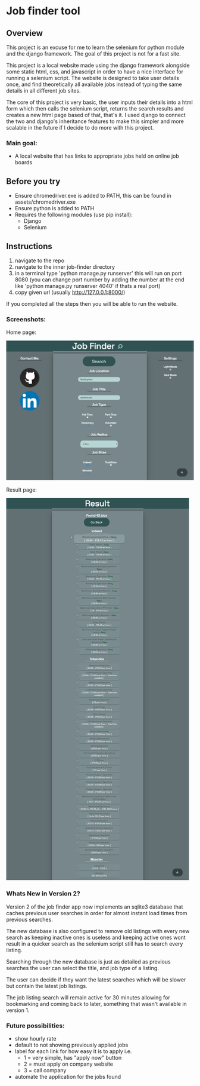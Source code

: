 # Job finder tool 

## Overview

This project is an excuse for me to learn the selenium for python module and the django framework.
The goal of this project is not for a fast site.

This project is a local website made using the django framework alongside some static html, css, and javascript in order to have a nice interface for running a selenium script.
The website is designed to take user details once, and find theoretically all available jobs instead of typing the same details in all different job sites.

The core of this project is very basic, the user inputs their details into a html form which then calls the selenium script, returns the search results and creates a new html page based of that, that's it. I used django to connect the two and django's inheritance features to make this simpler and more scalable in the future if I decide to do more with this project.
### Main goal:

- A local website that has links to appropriate jobs held on online job boards

## Before you try

- Ensure chromedriver.exe is added to PATH, this can be found in assets/chromedriver.exe
- Ensure python is added to PATH
- Requires the following modules (use pip install):
    - Django
    - Selenium

## Instructions
1. navigate to the repo
2. navigate to the inner job-finder directory
3. in a terminal type 'python manage.py runserver' this will run on port 8080 (you can change port number by adding the number at the end like 'python manage.py runserver 4040' if thats a real port)
4. copy given url (usually http://127.0.0.1:8000/)

If you completed all the steps then you will be able to run the website.

### Screenshots:
Home page:

![Image of the home page for this project](docs/assets/home.png)

Result page:

![Image of the result page given a user search](docs/assets/result.png)


### Whats New in Version 2?
Version 2 of the job finder app now implements an sqlite3 database that caches previous user searches in order for almost instant load times from previous searches.

The new database is also configured to remove old listings with every new search as keeping inactive ones is useless and keeping active ones wont result in a quicker search as the selenium script still has to search every listing.

Searching through the new database is just as detailed as previous searches the user can select the title, and job type of a listing.

The user can decide if they want the latest searches which will be slower but contain the latest job listings.

The job listing search will remain active for 30 minutes allowing for bookmarking and coming back to later, something that wasn't available in version 1.


### Future possibilities:

- show hourly rate
- default to not showing previously applied jobs
- label for each link for how easy it is to apply i.e.
    - 1 = very simple, has "apply now" button
    - 2 = must apply on company website
    - 3 = call company
- automate the application for the jobs found
